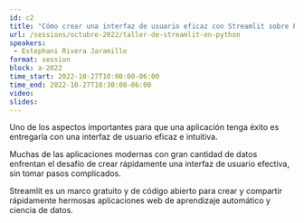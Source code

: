 ```yaml
---
id: c2
title: "Cómo crear una interfaz de usuario eficaz con Streamlit sobre Python"
url: /sessions/octubre-2022/taller-de-streamlit-en-python
speakers:
 - Estephani Rivera Jaramillo
format: session
block: a-2022
time_start: 2022-10-27T10:00:00-06:00
time_end: 2022-10-27T10:30:00-06:00
video:
slides:
---
```


Uno de los aspectos importantes para que una aplicación tenga éxito es entregarla con una interfaz de usuario eficaz e intuitiva. 

Muchas de las aplicaciones modernas con gran cantidad de datos enfrentan el desafío de crear rápidamente una interfaz de usuario efectiva, sin tomar pasos complicados. 

Streamlit es un marco gratuito y de código abierto para crear y compartir rápidamente hermosas aplicaciones web de aprendizaje automático y ciencia de datos.